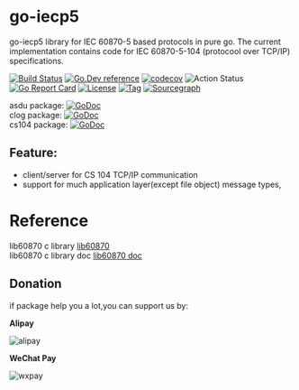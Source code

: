 # go-iecp5 

go-iecp5 library for IEC 60870-5 based protocols in pure go.
The current implementation contains code for IEC 60870-5-104 (protocool over TCP/IP) specifications.

[![Build Status](https://travis-ci.org/iotopo/go-iecp5.svg?branch=master)](https://travis-ci.org/iotopo/go-iecp5)
[![Go.Dev reference](https://img.shields.io/badge/go.dev-reference-blue?logo=go&logoColor=white)](https://pkg.go.dev/github.com/iotopo/go-iecp5?tab=doc)
[![codecov](https://codecov.io/gh/iotopo/go-iecp5/branch/master/graph/badge.svg)](https://codecov.io/gh/iotopo/go-iecp5)
![Action Status](https://github.com/iotopo/go-iecp5/workflows/Go/badge.svg)
[![Go Report Card](https://goreportcard.com/badge/github.com/iotopo/go-iecp5)](https://goreportcard.com/report/github.com/iotopo/go-iecp5)
[![License](https://img.shields.io/github/license/iotopo/go-iecp5)](https://github.com/iotopo/go-iecp5/raw/master/LICENSE)
[![Tag](https://img.shields.io/github/v/tag/iotopo/go-iecp5)](https://github.com/iotopo/go-iecp5/tags)
[![Sourcegraph](https://sourcegraph.com/github.com/iotopo/go-iecp5/-/badge.svg)](https://sourcegraph.com/github.com/iotopo/go-iecp5?badge)


asdu package: [![GoDoc](https://godoc.org/github.com/iotopo/go-iecp5/asdu?status.svg)](https://godoc.org/github.com/iotopo/go-iecp5/asdu)  
clog package: [![GoDoc](https://godoc.org/github.com/iotopo/go-iecp5/clog?status.svg)](https://godoc.org/github.com/iotopo/go-iecp5/clog)  
cs104 package: [![GoDoc](https://godoc.org/github.com/iotopo/go-iecp5/cs104?status.svg)](https://godoc.org/github.com/iotopo/go-iecp5/cs104)  

## Feature:

- client/server for CS 104 TCP/IP communication
- support for much application layer(except file object) message types,

# Reference
lib60870 c library [lib60870](https://github.com/mz-automation/lib60870)  
lib60870 c library doc [lib60870 doc](https://support.mz-automation.de/doc/lib60870/latest/group__CS104__MASTER.html)

## Donation

if package help you a lot,you can support us by:

**Alipay**

![alipay](https://github.com/iotopo/iotopo/blob/master/asserts/alipay.jpg)

**WeChat Pay**

![wxpay](https://github.com/iotopo/iotopo/blob/master/asserts/wxpay.jpg)
